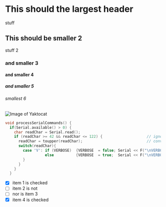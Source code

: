 # This should the largest header 
stuff
## This should be smaller 2
stuff 2
### and smaller 3
#### and smaller 4
##### and smaller 5
###### smallest 6

![Image of Yaktocat](https://octodex.github.com/images/yaktocat.png)

``` cpp
void processSerialCommands() {
  if(Serial.available() > 0) {
    char readChar = Serial.read();
    if (readChar >= 42 && readChar <= 122) {                    // ignore if not between '*' and 'z' in ASCII table 
      readChar = toupper(readChar);                             // convert lower case characters to upper case
      switch(readChar){
        case 'V': if (VERBOSE)  {VERBOSE  = false; Serial << F("\nVERBOSE - off\n\n") ;}
                  else          {VERBOSE  = true;  Serial << F("\nVERBOSE - ON\n")    ;} break;
        } 
      } 
    } 
  }
```

- [x] item 1 is checked
- [ ] item 2 is not
- [ ] nor is item 3 
- [x] item 4 is checked  
